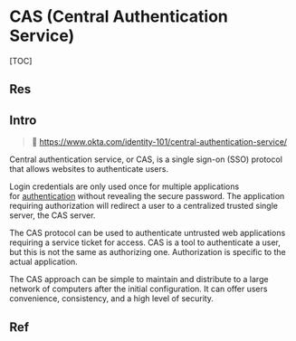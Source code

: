 # CAS (Central Authentication Service)

[TOC]



## Res


## Intro
> 🔗 https://www.okta.com/identity-101/central-authentication-service/

Central authentication service, or CAS, is a single sign-on (SSO) protocol that allows websites to authenticate users.

Login credentials are only used once for multiple applications for [authentication](https://www.okta.com/identity-101/authentication/) without revealing the secure password. The application requiring authorization will redirect a user to a centralized trusted single server, the CAS server.

The CAS protocol can be used to authenticate untrusted web applications requiring a service ticket for access. CAS is a tool to authenticate a user, but this is not the same as authorizing one. Authorization is specific to the actual application.

The CAS approach can be simple to maintain and distribute to a large network of computers after the initial configuration. It can offer users convenience, consistency, and a high level of security.


## Ref

